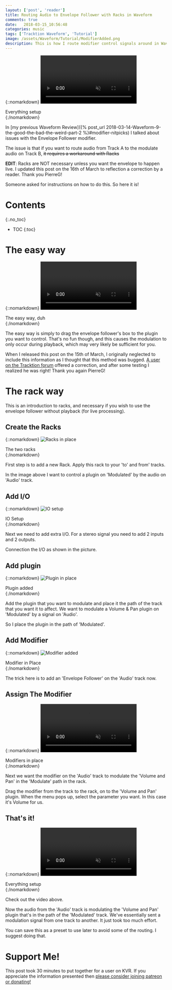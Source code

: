```yaml
---
layout: ['post', 'reader']
title: Routing Audio to Envelope Follower with Racks in Waveform
comments: true
date:   2018-03-15_10:56:48 
categories: music
tags: ['Tracktion Waveform', 'Tutorial']
image: /assets/Waveform/Tutorial/ModifierAdded.png
description: This is how I route modifier control signals around in Waveform
---
```


{::nomarkdown}
<video autoplay loop muted class="gifvid">
<source src="/assets/Waveform/Tutorial/Setup.mp4" type="video/mp4">
Your browser does not support the video tag.
</video>
<div class="video-caption">Everything setup</div>
{:/nomarkdown}

In [my previous Waveform Review]({% post_url 2018-03-14-Waveform-9-the-good-the-bad-the-weird-part-2 %}#modifier-nitpicks) I talked about issues with the Envelope Follower modifier.

The issue is that if you want to route audio from Track A to the modulate audio on Track B, ~~it requires a workaround with Racks~~

**EDIT**: Racks are NOT necessary unless you want the envelope to happen live. I updated this post on the 16th of March to reflection a correction by a reader. Thank you PierreG!

Someone asked for instructions on how to do this. So here it is!

<!--more-->

# Contents
{:.no_toc}
* TOC
{:toc}

# The easy way

{::nomarkdown}
<video autoplay loop muted class="gifvid">
<source src="/assets/Waveform/Tutorial/EasyWay.mp4" type="video/mp4">
Your browser does not support the video tag.
</video>
<div class="video-caption">The easy way, duh</div>
{:/nomarkdown}

The easy way is simply to drag the envelope follower's box to the plugin you want to control. That's no fun though, and this causes the modulation to only occur during playback, which may very likely be sufficient for you.

When I released this post on the 15th of March, I originally neglected to include this information as I thought that this method was bugged. [A user on the Tracktion forum](http://www.kvraudio.com/forum/viewtopic.php?f=22&t=501271&p=7034686#p7034497) offered a correction, and after some testing I realized he was right! Thank you again PierreG!

# The rack way

This is an introduction to racks, and necessary if you wish to use the envelope follower without playback (for live processing).

## Create the Racks

{::nomarkdown}
<img src="/assets/Waveform/Tutorial/Racks.png" alt="Racks in place">
<div class="image-caption">The two racks</div>
{:/nomarkdown}

First step is to add a new Rack. Apply this rack to your 'to' and from' tracks.

In the image above I want to control a plugin on 'Modulated' by the audio on 'Audio' track.

## Add I/O

{::nomarkdown}
<img src="/assets/Waveform/Tutorial/IO.png" alt="IO setup">
<div class="image-caption">IO Setup</div>
{:/nomarkdown}

Next we need to add extra I/O. For a stereo signal you need to add 2 inputs and 2 outputs.

Connection the I/O as shown in the picture.

## Add plugin

{::nomarkdown}
<img src="/assets/Waveform/Tutorial/Plugined.png" alt="Plugin in place">
<div class="image-caption">Plugin added</div>
{:/nomarkdown}

Add the plugin that you want to modulate and place it the path of the track that you want it to affect. We want to modulate a Volume & Pan plugin on 'Modulated' by a signal on 'Audio'.

So I place the plugin in the path of 'Modulated'.

## Add Modifier

{::nomarkdown}
<img src="/assets/Waveform/Tutorial/ModifierAdded.png" alt="Modifier added">
<div class="image-caption">Modifier in Place</div>
{:/nomarkdown}

The trick here is to add an 'Envelope Follower' on the 'Audio' track now.

## Assign The Modifier

{::nomarkdown}
<video autoplay loop muted class="gifvid">
<source src="/assets/Waveform/Tutorial/Modify.mp4" type="video/mp4">
Your browser does not support the video tag.
</video>
<div class="video-caption">Modifiers in place</div>
{:/nomarkdown}

Next we want the modifier on the 'Audio' track to modulate the 'Volume and Pan' in the 'Modulate' path in the rack.

Drag the modifier from the track to the rack, on to the 'Volume and Pan' plugin. When the menu pops up, select the parameter you want. In this case it's Volume for us.

## That's it!

{::nomarkdown}
<video autoplay loop muted class="gifvid">
<source src="/assets/Waveform/Tutorial/Setup.mp4" type="video/mp4">
Your browser does not support the video tag.
</video>
<div class="video-caption">Everything setup</div>
{:/nomarkdown}

Check out the video above.

Now the audio from the 'Audio' track is modulating the 'Volume and Pan' plugin that's in the path of the 'Modulated' track. We've essentially sent a modulation signal from one track to another. It just took too much effort.

You can save this as a preset to use later to avoid some of the routing. I suggest doing that.

# Support Me!

This post took 30 minutes to put together for a user on KVR. If you appreciate the information presented then <a href="/DonateNow/">please consider joining patreon or donating!</a>







